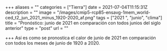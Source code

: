 +++
aliases = ""
categories = ["Tierra"]
date = 2021-07-04T11:15:31Z
description = ""
image = "/images/cmip5-rcp85-ensavg-1mem_world-ced_t2_jun_2021_minus_1920-2020_af.png"
tags = ["2021 ", "junio", "clima"]
title = "Pronóstico: junio de 2021 en comparación con todos junios del siglo anterior"
type = "post"
url = ""

+++
Así es como se pronostica el calor de junio de 2021 en comparación con todos los meses de junio de 1920 a 2020.